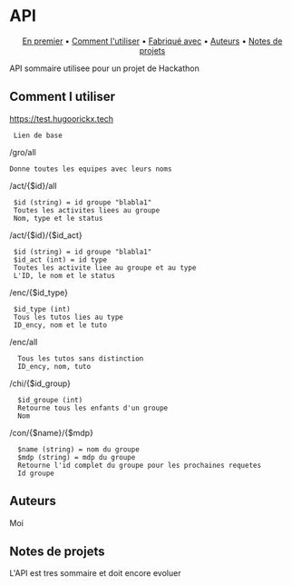 # API
<p align="center">
  <a href="#en-premier">En premier</a> •
  <a href="#comment-l-utiliser">Comment l'utiliser</a> •
  <a href="#fabrique-avec">Fabriqué avec</a> •
  <a href="#auteurs">Auteurs</a> •
  <a href="#notes-de-projets">Notes de projets</a> 
</p>



API sommaire utilisee pour un projet de Hackathon

## Comment l utiliser

https://test.hugoorickx.tech

     Lien de base

/gro/all

    Donne toutes les equipes avec leurs noms

/act/{$id}/all

     $id (string) = id groupe "blabla1"
     Toutes les activites liees au groupe
     Nom, type et le status

/act/{$id}/{$id_act}

     $id (string) = id groupe "blabla1"
     $id_act (int) = id type
     Toutes les activite liee au groupe et au type 
     L'ID, le nom et le status

/enc/{$id_type}

     $id_type (int)
     Tous les tutos lies au type
     ID_ency, nom et le tuto

/enc/all

      Tous les tutos sans distinction
      ID_ency, nom, tuto


/chi/{$id_group}

      $id_groupe (int)
      Retourne tous les enfants d'un groupe
      Nom

/con/{$name}/{$mdp}

      $name (string) = nom du groupe
      $mdp (string) = mdp du groupe
      Retourne l'id complet du groupe pour les prochaines requetes
      Id groupe

## Auteurs
Moi
## Notes de projets
L'API est tres sommaire et doit encore evoluer